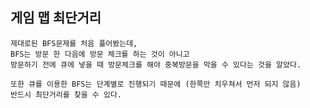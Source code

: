 ## 게임 맵 최단거리

    제대로된 BFS문제를 처음 풀어봤는데,
    BFS는 방문 한 다음에 방문 체크를 하는 것이 아니고
    방문하기 전에 큐에 넣을 때 방문체크를 해야 중복방문을 막을 수 있다는 것을 알았다.

    또한 큐를 이용한 BFS는 단계별로 진행되기 때문에 (한쪽만 치우쳐서 먼저 되지 않음)
    반드시 최단거리를 찾을 수 있다.